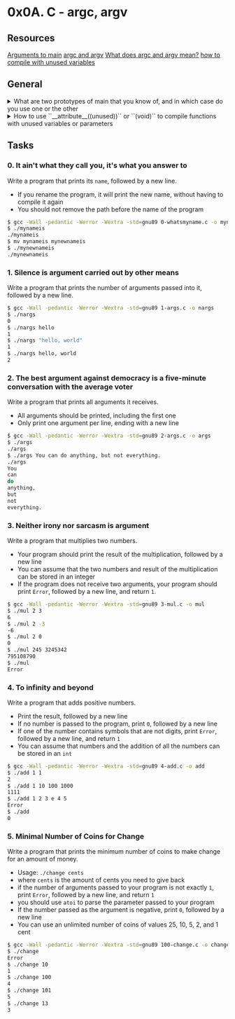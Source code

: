 # 0x0A. C - argc, argv
## Resources
[Arguments to main](https://publications.gbdirect.co.uk//c_book/chapter10/arguments_to_main.html)
[argc and argv](http://crasseux.com/books/ctutorial/argc-and-argv.html)
[What does argc and argv mean?](https://www.youtube.com/watch?v=aP1ijjeZc24&ab_channel=PaulProgramming)
[how to compile with unused variables]()

## General
<details>
<summary>What are two prototypes of main that you know of, and in which case do you use one or the other</summary>

**Standard Prototype:** ``int main(void)`` when no arguments are needed.
**Argument Prototype:** ``int main(int argc, char *argv[])`` when you want to process command-line arguments.
</details>
<details>
<summary> How to use ``__attribute__((unused))`` or ``(void)`` to compile functions with unused variables or parameters</summary>

When you have variables or parameters in your functions that are not used, the compiler may issue warnings. You can use the following methods to suppress these warnings.

#### 1. Using `__attribute__((unused))`

You can annotate variables or function parameters with `__attribute__((unused))` to inform the compiler that the variable may not be used.

##### Example:
```c
#include <stdio.h>

void myFunction(int unusedParam __attribute__((unused))) {
    // Function body, unusedParam is intentionally unused
}

int main() {
    myFunction(42);
    return 0;
}
```
#### 2. Using (void)
Another approach is to explicitly cast the unused variable or parameter to (void), which tells the compiler that the variable is intentionally unused.

##### Example:
```c
#include <stdio.h>

void myFunction(int unusedParam) {
    (void)unusedParam;  // Suppresses unused variable warning
}

int main() {
    myFunction(42);
    return 0;
}
```
</details>

## Tasks
### 0. It ain't what they call you, it's what you answer to
Write a program that prints its ``name``, followed by a new line.

- If you rename the program, it will print the new name, without having to compile it again
- You should not remove the path before the name of the program
```bash
$ gcc -Wall -pedantic -Werror -Wextra -std=gnu89 0-whatsmyname.c -o mynameis
$ ./mynameis 
./mynameis
$ mv mynameis mynewnameis
$ ./mynewnameis 
./mynewnameis
```
  
### 1. Silence is argument carried out by other means
Write a program that prints the number of arguments passed into it, followed by a new line.
```bash
$ gcc -Wall -pedantic -Werror -Wextra -std=gnu89 1-args.c -o nargs
$ ./nargs 
0
$ ./nargs hello
1
$ ./nargs "hello, world"
1
$ ./nargs hello, world
2
```  
### 2. The best argument against democracy is a five-minute conversation with the average voter
Write a program that prints all arguments it receives.

- All arguments should be printed, including the first one
- Only print one argument per line, ending with a new line
```bash
$ gcc -Wall -pedantic -Werror -Wextra -std=gnu89 2-args.c -o args
$ ./args 
./args
$ ./args You can do anything, but not everything.
./args
You
can
do
anything,
but
not
everything.
```
### 3. Neither irony nor sarcasm is argument
Write a program that multiplies two numbers.

- Your program should print the result of the multiplication, followed by a new line
- You can assume that the two numbers and result of the multiplication can be stored in an integer
- If the program does not receive two arguments, your program should print ``Error``, followed by a new line, and return ``1``.
```bash
$ gcc -Wall -pedantic -Werror -Wextra -std=gnu89 3-mul.c -o mul
$ ./mul 2 3
6
$ ./mul 2 -3
-6
$ ./mul 2 0
0
$ ./mul 245 3245342
795108790
$ ./mul
Error
```
  
### 4. To infinity and beyond
Write a program that adds positive numbers.

- Print the result, followed by a new line
- If no number is passed to the program, print ``0``, followed by a new line
- If one of the number contains symbols that are not digits, print ``Error``, followed by a new line, and return ``1``
- You can assume that numbers and the addition of all the numbers can be stored in an ``int``
```bash
$ gcc -Wall -pedantic -Werror -Wextra -std=gnu89 4-add.c -o add
$ ./add 1 1
2
$ ./add 1 10 100 1000
1111
$ ./add 1 2 3 e 4 5
Error
$ ./add
0
```
  
### 5. Minimal Number of Coins for Change
Write a program that prints the minimum number of coins to make change for an amount of money.

- Usage: ``./change cents``
- where ``cents`` is the amount of cents you need to give back
- if the number of arguments passed to your program is not exactly ``1``, print ``Error``, followed by a new line, and return ``1``
- you should use ``atoi`` to parse the parameter passed to your program
- If the number passed as the argument is negative, print ``0``, followed by a new line
- You can use an unlimited number of coins of values 25, 10, 5, 2, and 1 cent
```bash
$ gcc -Wall -pedantic -Werror -Wextra -std=gnu89 100-change.c -o change
$ ./change 
Error
$ ./change 10
1
$ ./change 100
4
$ ./change 101
5
$ ./change 13
3
```